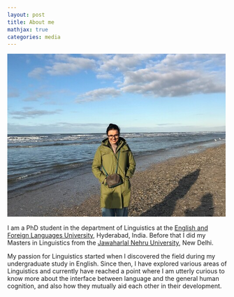 ```yaml
---
layout: post
title: About me
mathjax: true
categories: media
---
```

![Netherlands](website_profile.jpg)

I am a PhD student in the department of Linguistics at the [English and Foreign Languages University](http://www.efluniversity.ac.in/), Hyderabad, India. Before that I did my Masters in Linguistics from the [Jawaharlal Nehru University](https://www.jnu.ac.in/main/), New Delhi. 

My passion for Linguistics started when I discovered the field during my undergraduate study in English. Since then, I have explored various areas of Linguistics and currently have reached a point where I am utterly curious to know more about the interface between language and the general human cognition, and also how they mutually aid each other in their development.
